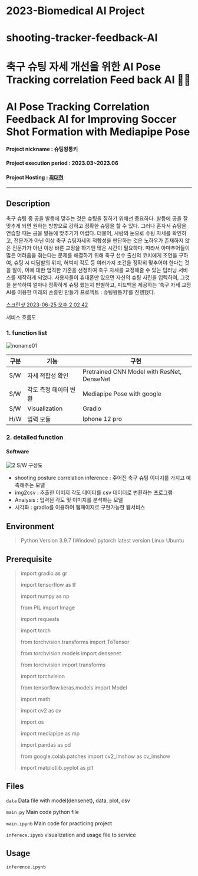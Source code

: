 # 2023-Biomedical AI Project
# shooting-tracker-feedback-AI
# 축구 슈팅 자세 개선을 위한 AI Pose Tracking correlation Feed back AI 👵👴
# AI Pose Tracking Correlation Feedback AI for Improving Soccer Shot Formation with Mediapipe Pose
#### Project nickname : 슈팅왕통키
#### Project execution period : 2023.03~2023.06
#### Project Hosting : [최대현](https://valiant-barnacle-6bf.notion.site/Feedback-AI-78d9ec8ddb0846cb800280940824d7ad?pvs=4)
-----------------------
## Description
축구 슈팅 중 공을 발등에 맞추는 것은 슈팅을 잘하기 위해선 중요하다. 발등에 공을 잘 맞추게 되면 원하는 방향으로 강하고 정확한 슈팅을 할 수 있다. 그러나 혼자서 슈팅을 연습할 때는 공을 발등에 맞추기가 어렵다. 더불어, 사람의 눈으로 슈팅 자세를 확인하고, 전문가가 아닌 이상 축구 슈팅자세의 적합성을 판단하는 것은 노하우가 존재하지 않은 전문가가 아닌 이상 바른 교정을 하기엔 많은 시간이 필요하다. 따라서 아마추어들이 많은 어려움을 겪는다는 문제를 해결하기 위해 축구 선수 출신의 코치에게 조언을 구하여, 슈팅 시 디딤발의 위치, 허벅지 각도 등 여러가지 조건을 정확히 맞추어야 한다는 것을 알아, 이에 대한 엄격한 기준을 선정하여 축구 자세를 교정해줄 수 있는 딥러닝 서비스를 제작하게 되었다. 사용자들이 휴대폰만 있으면 자신의 슈팅 사진을 입력하여, 그것을 분석하여 얼마나 정확하게 슈팅 했는지 판별하고, 피드백을 제공하는 ‘축구 자세 교정 AI를 이용한 미래의 손흥민 만들기 프로젝트 : 슈팅왕통키’를 진행했다.

[스크린샷 2023-06-25 오후 2 02 42](https://github.com/dablro12/shooting-tracker-feedback-AI/assets/54443308/d37191e5-da7c-41aa-80ba-39762b6ca3d3)


서비스 흐름도

### 1. function list
![noname01](https://user-images.githubusercontent.com/78933101/135653625-d14db805-ab5e-4505-a7b0-5d0a3af2ad59.png)

|구분|기능|구현|
|------|---|---|
|S/W|자세 적합성 확인|Pretrained CNN Model with ResNet, DenseNet|
|S/W|각도 측정 데이터 변환|Mediapipe Pose with google|
|S/W|Visualization|Gradio|
|H/W|입력 모듈|Iphone 12 pro|

### 2. detailed function
#### Software
![2](https://user-images.githubusercontent.com/78933101/135657961-cbbc1775-37d0-42d4-a47c-26850674f580.png)
S/W 구성도

- shooting posture correlation inference : 주어진 축구 슈팅 이미지를 가지고 예측해주는 모델
- img2csv : 추출한 이미지 각도 데이터를 csv 데이터로 변환하는 프로그램
- Analysis : 입력된 각도 및 이미지를 분석하는 모델
- 시각화 : gradio를 이용하여 웹페이지로 구현가능한 웹서비스


## Environment

> Python Version 3.9.7 (Window)
> pytorch latest version
> Linux Ubuntu


## Prerequisite
> import gradio as gr
>
> import tensorflow as tf
>
> import numpy as np
>
> from PIL import Image
>
> import requests
>
> import torch
>
> from torchvision.transforms import ToTensor
>
> from torchvision.models import densenet
>
> from torchvision import transforms
>
> import torchvision
>
> from tensorflow.keras.models import Model
>
> import math
>
> import cv2 as cv
>
> import os
>
> import mediapipe as mp
>
> import pandas as pd
>
> from google.colab.patches import cv2_imshow as cv_imshow
>
> import matplotlib.pyplot as plt
>

## Files
`data` Data file with model(densenet), data, plot, csv 

`main.py` Main code python file

`main.ipynb` Main code for practicing project

`inferece.ipynb` visualization and usage file to service


## Usage 
`inference.ipynb`
